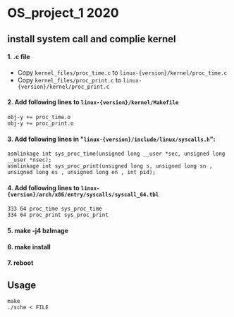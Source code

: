# OS_project_1 2020

## install system call and complie kernel
#### 1. .c file
- Copy `kernel_files/proc_time.c` to `linux-{version}/kernel/proc_time.c` 
- Copy `kernel_files/proc_print.c` to `linux-{version}/kernel/proc_print.c`
#### 2. Add following lines to  `linux-{version}/kernel/Makefile`
```
obj-y += proc_time.o
obj-y += proc_print.o
```
#### 3. Add following lines in "`linux-{version}/include/linux/syscalls.h`":
```
asmlinkage int sys_proc_time(unsigned long __user *sec, unsigned long __user *nsec);
asmlinkage int sys_proc_print(unsigned long s, unsigned long sn , unsigned long es , unsigned long en , int pid);
```
#### 4. Add  following lines to  `linux-{version}/arch/x86/entry/syscalls/syscall_64.tbl`
```
333 64 proc_time sys_proc_time
334 64 proc_print sys_proc_print
```
#### 5. make -j4 bzImage
#### 6. make install
#### 7. reboot


## Usage
```
make
./sche < FILE
``` 
